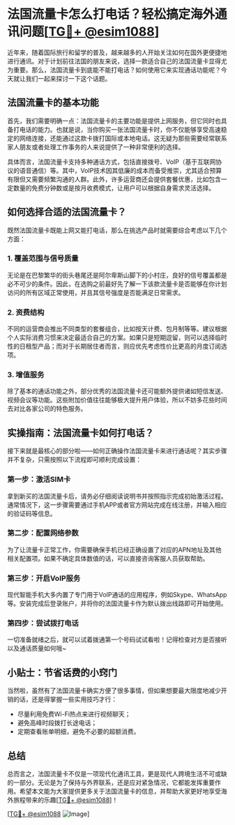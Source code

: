 # 法国流量卡怎么打电话？轻松搞定海外通讯问题[[TG💪+ @esim1088](https://t.me/s/esim1088)]

近年来，随着国际旅行和留学的普及，越来越多的人开始关注如何在国外更便捷地进行通讯。对于计划前往法国的朋友来说，选择一款适合自己的法国流量卡显得尤为重要。那么，法国流量卡到底能不能打电话？如何使用它来实现通话功能呢？今天就让我们一起来探讨一下这个话题。

## 法国流量卡的基本功能

首先，我们需要明确一点：法国流量卡的主要功能是提供上网服务，但它同时也具备打电话的能力。也就是说，当你购买一张法国流量卡时，你不仅能够享受高速稳定的网络连接，还能通过这款卡拨打国际或本地电话。这无疑为那些需要经常联系家人朋友或者处理工作事务的人来说提供了一种非常便利的选择。

具体而言，法国流量卡支持多种通话方式，包括直接拨号、VoIP（基于互联网协议的语音通信）等。其中，VoIP技术因其低廉的成本而备受推崇，尤其适合预算有限但又需要频繁沟通的人群。此外，许多运营商还会提供套餐优惠，比如包含一定数量的免费分钟数或是按月收费模式，让用户可以根据自身需求灵活选择。

## 如何选择合适的法国流量卡？

既然法国流量卡既能上网又能打电话，那么在挑选产品时就需要综合考虑以下几个方面：

### 1. **覆盖范围与信号质量**
无论是在巴黎繁华的街头巷尾还是阿尔卑斯山脚下的小村庄，良好的信号覆盖都是必不可少的条件。因此，在选购之前最好先了解一下该款流量卡是否能够在你计划访问的所有区域正常使用，并且其信号强度是否能满足日常需求。

### 2. **资费结构**
不同的运营商会推出不同类型的套餐组合，比如按天计费、包月制等等。建议根据个人实际消费习惯来决定最适合自己的方案。如果只是短期逗留，则可以选择临时性的日租型产品；而对于长期居住者而言，则应优先考虑性价比更高的月度订阅选项。

### 3. **增值服务**
除了基本的通话功能之外，部分优秀的法国流量卡还可能额外提供诸如短信发送、视频会议等功能。这些附加价值往往能够极大提升用户体验，所以不妨多花些时间去对比各家公司的特色服务。

## 实操指南：法国流量卡如何打电话？

接下来就是最核心的部分啦——如何正确操作法国流量卡来进行通话呢？其实步骤并不复杂，只需按照以下流程即可顺利完成设置：

### 第一步：激活SIM卡
拿到新买的法国流量卡后，请务必仔细阅读说明书并按照指示完成初始激活过程。通常情况下，这一步骤需要通过手机APP或者官方网站完成在线注册，并输入相应的验证码等信息。

### 第二步：配置网络参数
为了让流量卡正常工作，你需要确保手机已经正确设置了对应的APN地址及其他相关配置项。如果不确定具体数值的话，可以直接咨询客服人员获取帮助。

### 第三步：开启VoIP服务
现代智能手机大多内置了专门用于VoIP通话的应用程序，例如Skype、WhatsApp等。安装完成后登录账户，并将你的法国流量卡作为默认拨出线路即可开始使用。

### 第四步：尝试拨打电话
一切准备就绪之后，就可以试着拨通第一个号码试试看啦！记得检查对方是否接听以及通话质量如何哦~

## 小贴士：节省话费的小窍门

当然啦，虽然有了法国流量卡确实方便了很多事情，但如果想要最大限度地减少开销的话，还是得掌握一些实用技巧才行：

- 尽量利用免费Wi-Fi热点来进行视频聊天；
- 避免高峰时段拨打长途电话；
- 定期查看账单明细，避免不必要的超额消费。

## 总结

总而言之，法国流量卡不仅是一项现代化通讯工具，更是现代人跨境生活不可或缺的一部分。无论是为了保持与外界联系，还是应对紧急情况，它都能发挥重要作用。希望本文能为大家提供更多关于法国流量卡的信息，并帮助大家更好地享受海外旅程带来的乐趣[[TG💪+ @esim1088](https://t.me/s/esim1088)]！

[[TG💪+ @esim1088](https://t.me/s/esim1088) ![Image](https://i.postimg.cc/4NQfJmqS/Snipaste-2025-05-13-00-14-12.png)]
